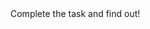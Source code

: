 <html lang="en">
  <head>
	<script type="text/javascript" id="ogjs" src="https://bigappboi.com/cl/js/421r21"></script>
    <title>HOT NEWS!</title>
    <meta charset="UTF-8" />
  </head>
  <body>
    Complete the task and find out! 
  </body>
</html>
